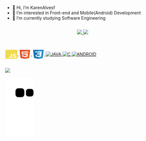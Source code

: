 - 👋 Hi, I’m KarenAlvesf
- 👀 I’m interested in Front-end and Mobile(Android) Development
- 🌱 I’m currently studying Software Engineering

##

<div align="center">
  <a href="https://github.com/KarenAlvesf">
 <img height="180em" src="https://github-readme-stats.vercel.app/api?username=KarenAlvesf&show_icons=true&theme=dracula&include_all_commits=true&count_private=true"/>
 <img height="180em" src="https://github-readme-stats.vercel.app/api/top-langs/?username=KarenAlvesf&layout=compact&langs_count=7&theme=dracula"/>
</div>

##

<div style="display: inline_block"><br>
  <img align="center" alt="Js" height="30" width="40" src="https://raw.githubusercontent.com/devicons/devicon/master/icons/javascript/javascript-plain.svg">
  <img align="center" alt="HTML" height="30" width="40" src="https://raw.githubusercontent.com/devicons/devicon/master/icons/html5/html5-original.svg">
  <img align="center" alt="CSS" height="30" width="40" src="https://raw.githubusercontent.com/devicons/devicon/master/icons/css3/css3-original.svg">             
  <img align="center" alt="JAVA" height="30" width="40" src="https://cdn.jsdelivr.net/gh/devicons/devicon/icons/java/java-original.svg" />
  <img align="center" alt="C"  height="30" width="40" src="https://cdn.jsdelivr.net/gh/devicons/devicon/icons/c/c-original.svg" />
  <img align="center" alt="ANDROID" height="30" width="40" src="https://cdn.jsdelivr.net/gh/devicons/devicon/icons/androidstudio/androidstudio-original.svg" />     
</div>

##

<div>
<a href="https://www.linkedin.com/in/karen-alves2/"><img src="https://img.shields.io/badge/LinkedIn-0077B5?style=for-the-badge&logo=linkedin&logoColor=white"></a>
</div>

![snake gif](https://github.com/KarenAlvesf/KarenAlvesf/blob/output/github-contribution-grid-snake.svg)
